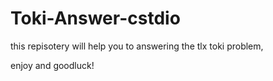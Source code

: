 # Toki-Answer-cstdio

this repisotery will help you to answering the tlx toki problem,

enjoy and goodluck!
